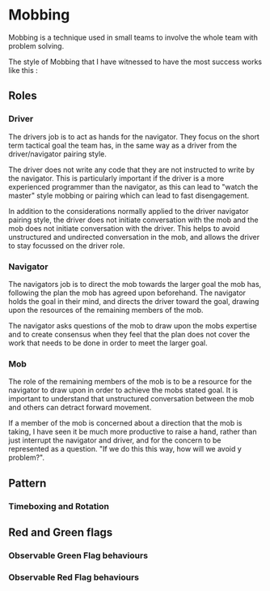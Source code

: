 # Mobbing

Mobbing is a technique used in small teams to involve the whole team with problem solving.

The style of Mobbing that I have witnessed to have the most success works like this :

## Roles

### Driver

The drivers job is to act as hands for the navigator. They focus on the short term tactical goal the team has, in the same way as a driver from the driver/navigator pairing style.

The driver does not write any code that they are not instructed to write by the navigator. This is particularly important if the driver is a more experienced programmer than the navigator, as this can lead to "watch the master" style mobbing or pairing which can lead to fast disengagement.

In addition to the considerations normally applied to the driver navigator pairing style, the driver does not initiate conversation with the mob and the mob does not initiate conversation with the driver. This helps to avoid unstructured and undirected conversation in the mob, and allows the driver to stay focussed on the driver role.

### Navigator

The navigators job is to direct the mob towards the larger goal the mob has, following the plan the mob has agreed upon beforehand.  The navigator holds the goal in their mind, and directs the driver toward the goal, drawing upon the resources of the remaining members of the mob.

The navigator asks questions of the mob to draw upon the mobs expertise and to create consensus when they feel that the plan does not cover the work that needs to be done in order to meet the larger goal.

### Mob

The role of the remaining members of the mob is to be a resource for the navigator to draw upon in order to achieve the mobs stated goal.  It is important to understand that unstructured conversation between the mob and others can detract forward movement.

If a member of the mob is concerned about a direction that the mob is taking, I have seen it be much more productive to raise a hand, rather than just interrupt the navigator and driver, and for the concern to be represented as a question. "If we do this this way, how will we avoid y problem?".

## Pattern

### Timeboxing and Rotation

## Red and Green flags

### Observable Green Flag behaviours

### Observable Red Flag behaviours